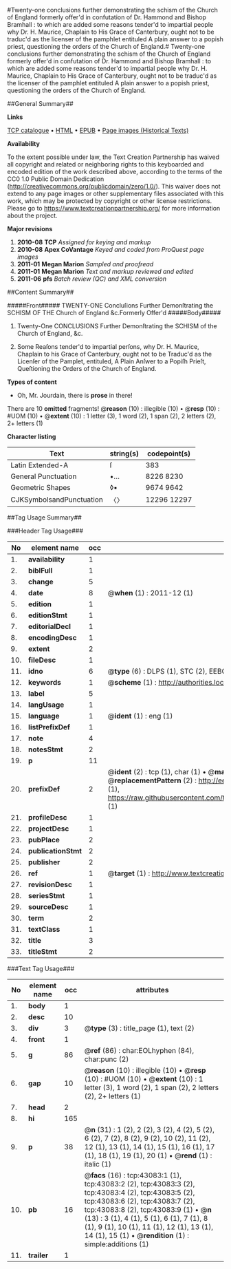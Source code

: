 #Twenty-one conclusions further demonstrating the schism of the Church of England formerly offer'd in confutation of Dr. Hammond and Bishop Bramhall : to which are added some reasons tender'd to impartial people why Dr. H. Maurice, Chaplain to His Grace of Canterbury, ought not to be traduc'd as the licenser of the pamphlet entituled A plain answer to a popish priest, questioning the orders of the Church of England.#
Twenty-one conclusions further demonstrating the schism of the Church of England formerly offer'd in confutation of Dr. Hammond and Bishop Bramhall : to which are added some reasons tender'd to impartial people why Dr. H. Maurice, Chaplain to His Grace of Canterbury, ought not to be traduc'd as the licenser of the pamphlet entituled A plain answer to a popish priest, questioning the orders of the Church of England.

##General Summary##

**Links**

[TCP catalogue](http://www.ota.ox.ac.uk/tcp/)  • 
[HTML](http://tei.it.ox.ac.uk/tcp/Texts-HTML/free/A63/A63995.html)  • 
[EPUB](http://tei.it.ox.ac.uk/tcp/Texts-EPUB/free/A63/A63995.epub) • 
[Page images (Historical Texts)](https://historicaltexts.jisc.ac.uk/eebo-09432202e)

**Availability**

To the extent possible under law, the Text Creation Partnership has waived all copyright and related or neighboring rights to this keyboarded and encoded edition of the work described above, according to the terms of the CC0 1.0 Public Domain Dedication (http://creativecommons.org/publicdomain/zero/1.0/). This waiver does not extend to any page images or other supplementary files associated with this work, which may be protected by copyright or other license restrictions. Please go to https://www.textcreationpartnership.org/ for more information about the project.

**Major revisions**

1. __2010-08__ __TCP__ *Assigned for keying and markup*
1. __2010-08__ __Apex CoVantage__ *Keyed and coded from ProQuest page images*
1. __2011-01__ __Megan Marion__ *Sampled and proofread*
1. __2011-01__ __Megan Marion__ *Text and markup reviewed and edited*
1. __2011-06__ __pfs__ *Batch review (QC) and XML conversion*

##Content Summary##

#####Front#####
TWENTY-ONE Concluſions Further Demonſtrating the SCHISM OF THE Church of England &c.Formerly Offer'd
#####Body#####

1. Twenty-One CONCLUSIONS Further Demonſtrating the SCHISM of the Church of England, &c.

1. Some Reaſons tender'd to impartial perſons, why Dr. H. Maurice, Chaplain to his Grace of Canterbury, ought not to be Traduc'd as the Licenſer of the Pamplet, entituled, A Plain Anſwer to a Popiſh Prieſt, Queſtioning the Orders of the Church of England.

**Types of content**

  * Oh, Mr. Jourdain, there is **prose** in there!

There are 10 **omitted** fragments! 
 @__reason__ (10) : illegible (10)  •  @__resp__ (10) : #UOM (10)  •  @__extent__ (10) : 1 letter (3), 1 word (2), 1 span (2), 2 letters (2), 2+ letters (1)

**Character listing**


|Text|string(s)|codepoint(s)|
|---|---|---|
|Latin Extended-A|ſ|383|
|General Punctuation|•…|8226 8230|
|Geometric Shapes|◊▪|9674 9642|
|CJKSymbolsandPunctuation|〈〉|12296 12297|

##Tag Usage Summary##

###Header Tag Usage###

|No|element name|occ|attributes|
|---|---|---|---|
|1.|__availability__|1||
|2.|__biblFull__|1||
|3.|__change__|5||
|4.|__date__|8| @__when__ (1) : 2011-12 (1)|
|5.|__edition__|1||
|6.|__editionStmt__|1||
|7.|__editorialDecl__|1||
|8.|__encodingDesc__|1||
|9.|__extent__|2||
|10.|__fileDesc__|1||
|11.|__idno__|6| @__type__ (6) : DLPS (1), STC (2), EEBO-CITATION (1), OCLC (1), VID (1)|
|12.|__keywords__|1| @__scheme__ (1) : http://authorities.loc.gov/ (1)|
|13.|__label__|5||
|14.|__langUsage__|1||
|15.|__language__|1| @__ident__ (1) : eng (1)|
|16.|__listPrefixDef__|1||
|17.|__note__|4||
|18.|__notesStmt__|2||
|19.|__p__|11||
|20.|__prefixDef__|2| @__ident__ (2) : tcp (1), char (1)  •  @__matchPattern__ (2) : ([0-9\-]+):([0-9IVX]+) (1), (.+) (1)  •  @__replacementPattern__ (2) : http://eebo.chadwyck.com/downloadtiff?vid=$1&page=$2 (1), https://raw.githubusercontent.com/textcreationpartnership/Texts/master/tcpchars.xml#$1 (1)|
|21.|__profileDesc__|1||
|22.|__projectDesc__|1||
|23.|__pubPlace__|2||
|24.|__publicationStmt__|2||
|25.|__publisher__|2||
|26.|__ref__|1| @__target__ (1) : http://www.textcreationpartnership.org/docs/. (1)|
|27.|__revisionDesc__|1||
|28.|__seriesStmt__|1||
|29.|__sourceDesc__|1||
|30.|__term__|2||
|31.|__textClass__|1||
|32.|__title__|3||
|33.|__titleStmt__|2||


###Text Tag Usage###

|No|element name|occ|attributes|
|---|---|---|---|
|1.|__body__|1||
|2.|__desc__|10||
|3.|__div__|3| @__type__ (3) : title_page (1), text (2)|
|4.|__front__|1||
|5.|__g__|86| @__ref__ (86) : char:EOLhyphen (84), char:punc (2)|
|6.|__gap__|10| @__reason__ (10) : illegible (10)  •  @__resp__ (10) : #UOM (10)  •  @__extent__ (10) : 1 letter (3), 1 word (2), 1 span (2), 2 letters (2), 2+ letters (1)|
|7.|__head__|2||
|8.|__hi__|165||
|9.|__p__|38| @__n__ (31) : 1 (2), 2 (2), 3 (2), 4 (2), 5 (2), 6 (2), 7 (2), 8 (2), 9 (2), 10 (2), 11 (2), 12 (1), 13 (1), 14 (1), 15 (1), 16 (1), 17 (1), 18 (1), 19 (1), 20 (1)  •  @__rend__ (1) : italic (1)|
|10.|__pb__|16| @__facs__ (16) : tcp:43083:1 (1), tcp:43083:2 (2), tcp:43083:3 (2), tcp:43083:4 (2), tcp:43083:5 (2), tcp:43083:6 (2), tcp:43083:7 (2), tcp:43083:8 (2), tcp:43083:9 (1)  •  @__n__ (13) : 3 (1), 4 (1), 5 (1), 6 (1), 7 (1), 8 (1), 9 (1), 10 (1), 11 (1), 12 (1), 13 (1), 14 (1), 15 (1)  •  @__rendition__ (1) : simple:additions (1)|
|11.|__trailer__|1||
